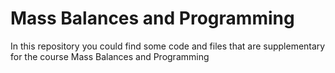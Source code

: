 # Mass Balances and Programming

In this repository you could find some code and files that are supplementary for the course Mass Balances and Programming
